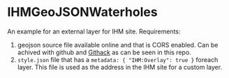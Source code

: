 # IHMGeoJSONWaterholes
An example for an external layer for IHM site.
Requirements:
1. geojson source file available online and that is CORS enabled. Can be achived with github and [Githack](https://raw.githack.com/) as can be seen in this repo.
2. `style.json` file that has a `metadata: { "IHM:Overlay": true }` foreach layer. This file is used as the address in the IHM site for a custom layer.
